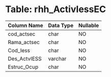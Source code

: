# Table: rhh_ActivIessEC

| Column Name | Data Type | Nullable |
|-------------|-----------|----------|
| cod_actsec | char | NO |
| Rama_actsec | char | NO |
| Cod_Iess | char | NO |
| Des_ActvIESS | varchar | NO |
| Estruc_Ocup | char | NO |
